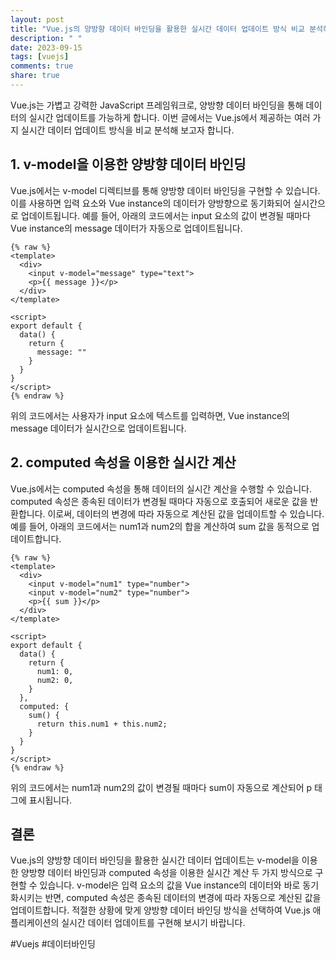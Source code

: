 ```yaml
---
layout: post
title: "Vue.js의 양방향 데이터 바인딩을 활용한 실시간 데이터 업데이트 방식 비교 분석하기"
description: " "
date: 2023-09-15
tags: [vuejs]
comments: true
share: true
---
```


Vue.js는 가볍고 강력한 JavaScript 프레임워크로, 양방향 데이터 바인딩을 통해 데이터의 실시간 업데이트를 가능하게 합니다. 이번 글에서는 Vue.js에서 제공하는 여러 가지 실시간 데이터 업데이트 방식을 비교 분석해 보고자 합니다.

## 1. v-model을 이용한 양방향 데이터 바인딩

Vue.js에서는 v-model 디렉티브를 통해 양방향 데이터 바인딩을 구현할 수 있습니다. 이를 사용하면 입력 요소와 Vue instance의 데이터가 양방향으로 동기화되어 실시간으로 업데이트됩니다. 예를 들어, 아래의 코드에서는 input 요소의 값이 변경될 때마다 Vue instance의 message 데이터가 자동으로 업데이트됩니다.

```vue
{% raw %}
<template>
  <div>
    <input v-model="message" type="text">
    <p>{{ message }}</p>
  </div>
</template>

<script>
export default {
  data() {
    return {
      message: ""
    }
  }
}
</script>
{% endraw %}
```

위의 코드에서는 사용자가 input 요소에 텍스트를 입력하면, Vue instance의 message 데이터가 실시간으로 업데이트됩니다.

## 2. computed 속성을 이용한 실시간 계산

Vue.js에서는 computed 속성을 통해 데이터의 실시간 계산을 수행할 수 있습니다. computed 속성은 종속된 데이터가 변경될 때마다 자동으로 호출되어 새로운 값을 반환합니다. 이로써, 데이터의 변경에 따라 자동으로 계산된 값을 업데이트할 수 있습니다. 예를 들어, 아래의 코드에서는 num1과 num2의 합을 계산하여 sum 값을 동적으로 업데이트합니다.

```vue
{% raw %}
<template>
  <div>
    <input v-model="num1" type="number">
    <input v-model="num2" type="number">
    <p>{{ sum }}</p>
  </div>
</template>

<script>
export default {
  data() {
    return {
      num1: 0,
      num2: 0,
    }
  },
  computed: {
    sum() {
      return this.num1 + this.num2;
    }
  }
}
</script>
{% endraw %}
```

위의 코드에서는 num1과 num2의 값이 변경될 때마다 sum이 자동으로 계산되어 p 태그에 표시됩니다.

## 결론

Vue.js의 양방향 데이터 바인딩을 활용한 실시간 데이터 업데이트는 v-model을 이용한 양방향 데이터 바인딩과 computed 속성을 이용한 실시간 계산 두 가지 방식으로 구현할 수 있습니다. v-model은 입력 요소의 값을 Vue instance의 데이터와 바로 동기화시키는 반면, computed 속성은 종속된 데이터의 변경에 따라 자동으로 계산된 값을 업데이트합니다. 적절한 상황에 맞게 양방향 데이터 바인딩 방식을 선택하여 Vue.js 애플리케이션의 실시간 데이터 업데이트를 구현해 보시기 바랍니다.

#Vuejs #데이터바인딩